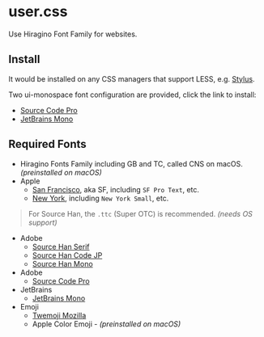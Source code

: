# user.css

Use Hiragino Font Family for websites.

## Install

It would be installed on any CSS managers that support LESS,
e.g. [Stylus](https://add0n.com/stylus.html).

Two ui-monospace font configuration are provided, click the link to install:

- [Source Code Pro](https://github.com/SDLMoe/user.css/raw/master/hiragino-sourcecodepro.user.css)
- [JetBrains Mono](https://github.com/SDLMoe/user.css/raw/master/hiragino-jbmono.user.css)

## Required Fonts

- Hiragino Fonts Family including GB and TC, called CNS on macOS. _(preinstalled on macOS)_
- Apple
  - [San Francisco](https://developer.apple.com/fonts/), aka SF, including `SF Pro Text`, etc.
  - [New York](https://developer.apple.com/fonts/), including `New York Small`, etc.

> For Source Han, the `.ttc` (Super OTC) is recommended. _(needs OS support)_

- Adobe
  - [Source Han Serif](https://github.com/adobe-fonts/source-han-serif)
  - [Source Han Code JP](https://github.com/adobe-fonts/source-han-code-jp)
  - [Source Han Mono](https://github.com/adobe-fonts/source-han-mono)
- Adobe
  - [Source Code Pro](https://github.com/adobe-fonts/source-code-pro)
- JetBrains
  - [JetBrains Mono](https://github.com/JetBrains/JetBrainsMono)
- Emoji
  - [Twemoji Mozilla](https://github.com/mozilla/twemoji-colr)
  - Apple Color Emoji - _(preinstalled on macOS)_
